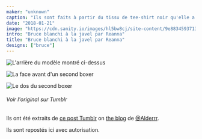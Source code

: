 ```yaml
---
maker: "unknown"
caption: "Ils sont faits à partir du tissu de tee-shirt noir qu'elle a blanchi elle-même, en utilisant des plantes désertiques pour le design."
date: "2018-01-21"
image: "https://cdn.sanity.io/images/hl5bw8cj/site-content/9e8834593713a2a6e4903d53e789b430449f947a-1280x960.jpg"
intro: "Bruce blanchi à la javel par Reanna"
title: "Bruce blanchi à la javel par Reanna"
designs: ["bruce"]
---
```


![L'arrière du modèle montré ci-dessus](https://posts.freesewing.org/uploads/bleach_dyed_bruce_1_back_c91de98a99.jpg "L'arrière du modèle montré ci-dessus")

![La face avant d'un second boxer](https://posts.freesewing.org/uploads/bleach_dyed_bruce_2_front_d9e26ac24b.jpg "La face avant d'un second boxer")

![Le dos du second boxer](https://posts.freesewing.org/uploads/bleach_dyed_bruce_2_back_f97d0b323f.jpg "Le dos du second boxer")

<Note>

###### Voir l'original sur Tumblr
Ils ont été extraits de [ce post Tumblr](http://alderrr.tumblr.com/post/168948306776/christmas-crafting-2-pairs-of-mens-underwear)
on [the blog](http://alderrr.tumblr.com/) de [@Alderrr](/users/Alderrr).

Ils sont repostés ici avec autorisation.

</Note>
